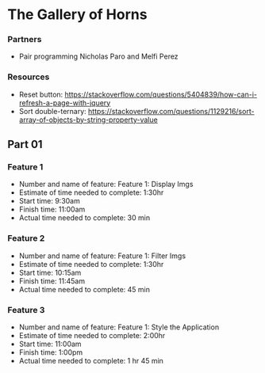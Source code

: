 # The Gallery of Horns

### Partners
* Pair programming Nicholas Paro and Melfi Perez

### Resources
* Reset button: https://stackoverflow.com/questions/5404839/how-can-i-refresh-a-page-with-jquery
* Sort double-ternary: https://stackoverflow.com/questions/1129216/sort-array-of-objects-by-string-property-value

## Part 01
### Feature 1
* Number and name of feature: Feature 1: Display Imgs
* Estimate of time needed to complete: 1:30hr
* Start time: 9:30am
* Finish time: 11:00am
* Actual time needed to complete: 30 min

### Feature 2
* Number and name of feature: Feature 1: Filter Imgs
* Estimate of time needed to complete: 1:30hr
* Start time: 10:15am
* Finish time: 11:45am
* Actual time needed to complete: 45 min

### Feature 3
* Number and name of feature: Feature 1: Style the Application
* Estimate of time needed to complete: 2:00hr
* Start time: 11:00am
* Finish time: 1:00pm
* Actual time needed to complete: 1 hr 45 min
